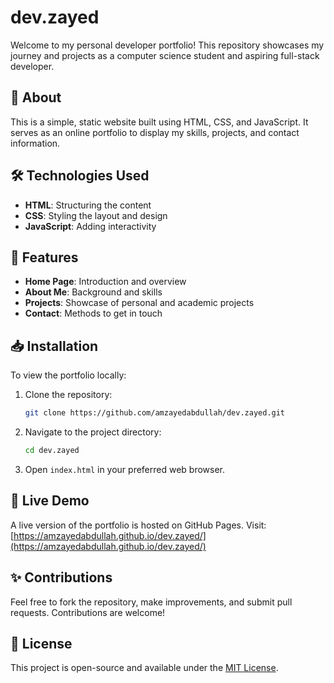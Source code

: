 # dev.zayed

Welcome to my personal developer portfolio! This repository showcases my journey and projects as a computer science student and aspiring full-stack developer.

## 📘 About

This is a simple, static website built using HTML, CSS, and JavaScript. It serves as an online portfolio to display my skills, projects, and contact information.

## 🛠️ Technologies Used

* **HTML**: Structuring the content
* **CSS**: Styling the layout and design
* **JavaScript**: Adding interactivity

## 🚀 Features

* **Home Page**: Introduction and overview
* **About Me**: Background and skills
* **Projects**: Showcase of personal and academic projects
* **Contact**: Methods to get in touch

## 📥 Installation

To view the portfolio locally:

1. Clone the repository:

   ```bash
   git clone https://github.com/amzayedabdullah/dev.zayed.git
   ```
2. Navigate to the project directory:

   ```bash
   cd dev.zayed
   ```
3. Open `index.html` in your preferred web browser.

## 🔗 Live Demo

A live version of the portfolio is hosted on GitHub Pages. Visit: [https://amzayedabdullah.github.io/dev.zayed/](https://amzayedabdullah.github.io/dev.zayed/)

## ✨ Contributions

Feel free to fork the repository, make improvements, and submit pull requests. Contributions are welcome!

## 📄 License

This project is open-source and available under the [MIT License](https://opensource.org/licenses/MIT).

